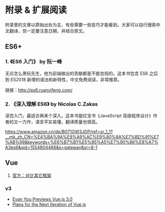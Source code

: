 附录 & 扩展阅读
========

附录里的文章以原始出处为主，有些需要一些技巧才能看到。大家可以自行搜索中文翻译，但一定要注意日期，并结合原文。

ES6+
--------

### 1. 《ES6 入门》 by 阮一峰

无论怎么黑阮先生，他为前端做出的贡献都是不能忽视的。这本书包含 ES6 之后到 ES2018 新增的语法和新特性，中文免费阅读，非常推荐。

链接：http://es6.ruanyifeng.com/

### 2. 《深入理解 ES6》 by Nicolas C.Zakas

读完入门，最适合再来个深入。这本书是红宝书《JavaScript 高级程序设计》作者的又一力作，语言平实易懂，翻译质量也很高。

https://www.amazon.cn/dp/B071GW3JDP/ref=sr_1_1?__mk_zh_CN=%E4%BA%9A%E9%A9%AC%E9%80%8A%E7%BD%91%E7%AB%99&keywords=%E6%B7%B1%E5%85%A5%E7%90%86%E8%A7%A3es6&qid=1554804466&s=gateway&sr=8-1


Vue
--------

1. [官方：对比其它框架](https://cn.vuejs.org/v2/guide/comparison.html)

### v3

* [Evan You Previews Vue.js 3.0](https://medium.com/vue-mastery/evan-you-previews-vue-js-3-0-ab063dec3547)
* [Plans for the Next Iteration of Vue.js](https://medium.com/the-vue-point/plans-for-the-next-iteration-of-vue-js-777ffea6fabf)
